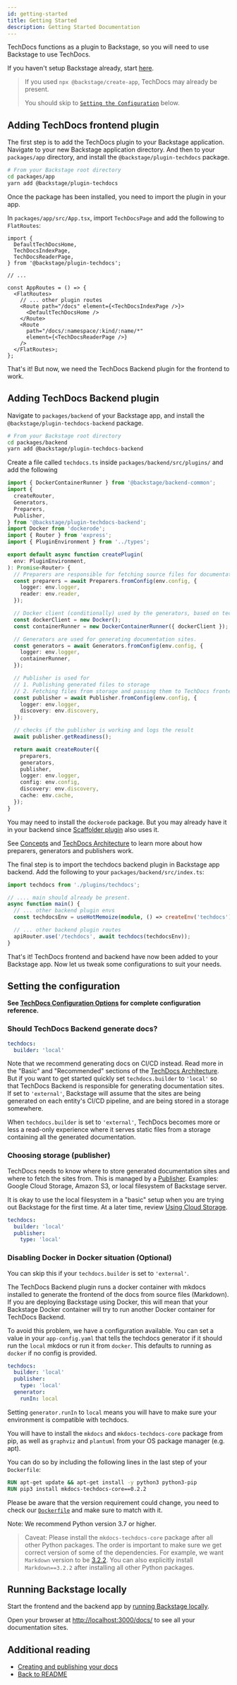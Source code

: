 ```yaml
---
id: getting-started
title: Getting Started
description: Getting Started Documentation
---
```


TechDocs functions as a plugin to Backstage, so you will need to use Backstage
to use TechDocs.

If you haven't setup Backstage already, start
[here](../../getting-started/index.md).

> If you used `npx @backstage/create-app`, TechDocs may already be present.
>
> You should skip to [`Setting the Configuration`](#setting-the-configuration)
> below.

## Adding TechDocs frontend plugin

The first step is to add the TechDocs plugin to your Backstage application.
Navigate to your new Backstage application directory. And then to your
`packages/app` directory, and install the `@backstage/plugin-techdocs` package.

```bash
# From your Backstage root directory
cd packages/app
yarn add @backstage/plugin-techdocs
```

Once the package has been installed, you need to import the plugin in your app.

In `packages/app/src/App.tsx`, import `TechDocsPage` and add the following to
`FlatRoutes`:

```tsx
import {
  DefaultTechDocsHome,
  TechDocsIndexPage,
  TechDocsReaderPage,
} from '@backstage/plugin-techdocs';

// ...

const AppRoutes = () => {
  <FlatRoutes>
    // ... other plugin routes
    <Route path="/docs" element={<TechDocsIndexPage />}>
      <DefaultTechDocsHome />
    </Route>
    <Route
      path="/docs/:namespace/:kind/:name/*"
      element={<TechDocsReaderPage />}
    />
  </FlatRoutes>;
};
```

That's it! But now, we need the TechDocs Backend plugin for the frontend to
work.

## Adding TechDocs Backend plugin

Navigate to `packages/backend` of your Backstage app, and install the
`@backstage/plugin-techdocs-backend` package.

```bash
# From your Backstage root directory
cd packages/backend
yarn add @backstage/plugin-techdocs-backend
```

Create a file called `techdocs.ts` inside `packages/backend/src/plugins/` and
add the following

```typescript
import { DockerContainerRunner } from '@backstage/backend-common';
import {
  createRouter,
  Generators,
  Preparers,
  Publisher,
} from '@backstage/plugin-techdocs-backend';
import Docker from 'dockerode';
import { Router } from 'express';
import { PluginEnvironment } from '../types';

export default async function createPlugin(
  env: PluginEnvironment,
): Promise<Router> {
  // Preparers are responsible for fetching source files for documentation.
  const preparers = await Preparers.fromConfig(env.config, {
    logger: env.logger,
    reader: env.reader,
  });

  // Docker client (conditionally) used by the generators, based on techdocs.generators config.
  const dockerClient = new Docker();
  const containerRunner = new DockerContainerRunner({ dockerClient });

  // Generators are used for generating documentation sites.
  const generators = await Generators.fromConfig(env.config, {
    logger: env.logger,
    containerRunner,
  });

  // Publisher is used for
  // 1. Publishing generated files to storage
  // 2. Fetching files from storage and passing them to TechDocs frontend.
  const publisher = await Publisher.fromConfig(env.config, {
    logger: env.logger,
    discovery: env.discovery,
  });

  // checks if the publisher is working and logs the result
  await publisher.getReadiness();

  return await createRouter({
    preparers,
    generators,
    publisher,
    logger: env.logger,
    config: env.config,
    discovery: env.discovery,
    cache: env.cache,
  });
}
```

You may need to install the `dockerode` package. But you may already have it in
your backend since [Scaffolder plugin](../software-templates/index.md) also uses
it.

See [Concepts](concepts.md) and [TechDocs Architecture](architecture.md) to
learn more about how preparers, generators and publishers work.

The final step is to import the techdocs backend plugin in Backstage app
backend. Add the following to your `packages/backend/src/index.ts`:

```typescript
import techdocs from './plugins/techdocs';

// .... main should already be present.
async function main() {
  // ... other backend plugin envs
  const techdocsEnv = useHotMemoize(module, () => createEnv('techdocs'));

  // ... other backend plugin routes
  apiRouter.use('/techdocs', await techdocs(techdocsEnv));
}
```

That's it! TechDocs frontend and backend have now been added to your Backstage
app. Now let us tweak some configurations to suit your needs.

## Setting the configuration

**See [TechDocs Configuration Options](configuration.md) for complete
configuration reference.**

### Should TechDocs Backend generate docs?

```yaml
techdocs:
  builder: 'local'
```

Note that we recommend generating docs on CI/CD instead. Read more in the
"Basic" and "Recommended" sections of the
[TechDocs Architecture](architecture.md). But if you want to get started quickly
set `techdocs.builder` to `'local'` so that TechDocs Backend is responsible for
generating documentation sites. If set to `'external'`, Backstage will assume
that the sites are being generated on each entity's CI/CD pipeline, and are
being stored in a storage somewhere.

When `techdocs.builder` is set to `'external'`, TechDocs becomes more or less a
read-only experience where it serves static files from a storage containing all
the generated documentation.

### Choosing storage (publisher)

TechDocs needs to know where to store generated documentation sites and where to
fetch the sites from. This is managed by a
[Publisher](./concepts.md#techdocs-publisher). Examples: Google Cloud Storage,
Amazon S3, or local filesystem of Backstage server.

It is okay to use the local filesystem in a "basic" setup when you are trying
out Backstage for the first time. At a later time, review
[Using Cloud Storage](./using-cloud-storage.md).

```yaml
techdocs:
  builder: 'local'
  publisher:
    type: 'local'
```

### Disabling Docker in Docker situation (Optional)

You can skip this if your `techdocs.builder` is set to `'external'`.

The TechDocs Backend plugin runs a docker container with mkdocs installed to
generate the frontend of the docs from source files (Markdown). If you are
deploying Backstage using Docker, this will mean that your Backstage Docker
container will try to run another Docker container for TechDocs Backend.

To avoid this problem, we have a configuration available. You can set a value in
your `app-config.yaml` that tells the techdocs generator if it should run the
`local` mkdocs or run it from `docker`. This defaults to running as `docker` if
no config is provided.

```yaml
techdocs:
  builder: 'local'
  publisher:
    type: 'local'
  generator:
    runIn: local
```

Setting `generator.runIn` to `local` means you will have to make sure your
environment is compatible with techdocs.

You will have to install the `mkdocs` and `mkdocs-techdocs-core` package from
pip, as well as `graphviz` and `plantuml` from your OS package manager (e.g.
apt).

You can do so by including the following lines in the last step of your
`Dockerfile`:

```Dockerfile
RUN apt-get update && apt-get install -y python3 python3-pip
RUN pip3 install mkdocs-techdocs-core==0.2.2
```

Please be aware that the version requirement could change, you need to check our
[`Dockerfile`](https://github.com/backstage/techdocs-container/blob/main/Dockerfile)
and make sure to match with it.

Note: We recommend Python version 3.7 or higher.

> Caveat: Please install the `mkdocs-techdocs-core` package after all other
> Python packages. The order is important to make sure we get correct version of
> some of the dependencies. For example, we want `Markdown` version to be
> [3.2.2](https://github.com/backstage/backstage/blob/f9f70c225548017b6a14daea75b00fbd399c11eb/packages/techdocs-container/techdocs-core/requirements.txt#L11).
> You can also explicitly install `Markdown==3.2.2` after installing all other
> Python packages.

## Running Backstage locally

Start the frontend and the backend app by
[running Backstage locally](../../getting-started/running-backstage-locally.md).

Open your browser at [http://localhost:3000/docs/](http://localhost:3000/docs/)
to see all your documentation sites.

## Additional reading

- [Creating and publishing your docs](creating-and-publishing.md)
- [Back to README](README.md)
